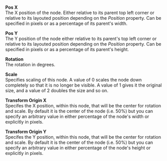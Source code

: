 **Pos X**  
The X position of the node. Either relative to its parent top left corner or relative to its layouted position depending on the _Position_ property. Can be specified in pixels or as a percentage of its parent's width.

**Pos Y**  
The Y position of the node either relative to its parent's top left corner or relative to its layouted position depending on the _Position_ property. Can be specified in pixels or as a percentage of its parent's height.

**Rotation**  
The rotation in degrees.

**Scale**  
Specifies scaling of this node. A value of 0 scales the node down completely so that it is no longer be visible. A value of 1 gives it the original size, and a value of 2 doubles the size and so on.

**Transform Origin X**  
Specifes the X position, within this node, that will be the center for rotation and scale. By default it is the center of the node (i.e. 50%) but you can specify an arbitrary value in either percentage of the node's width or explicitly in pixels.

**Transform Origin Y**  
Specifes the Y position, within this node, that will be the center for rotation and scale. By default it is the center of the node (i.e. 50%) but you can specify an arbitrary value in either percentage of the node's height or explicitly in pixels.